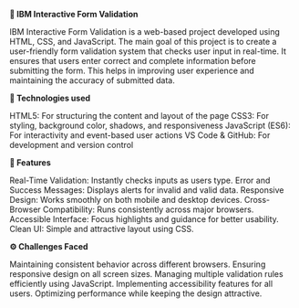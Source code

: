 **🧾 IBM Interactive Form Validation**

IBM Interactive Form Validation is a web-based project developed using HTML, CSS, and JavaScript.
The main goal of this project is to create a user-friendly form validation system that checks user input in real-time.
It ensures that users enter correct and complete information before submitting the form.
This helps in improving user experience and maintaining the accuracy of submitted data.

**🧩 Technologies used**

HTML5: For structuring the content and layout of the page
CSS3: For styling, background color, shadows, and responsiveness
JavaScript (ES6): For interactivity and event-based user actions
VS Code & GitHub: For development and version control

**🚀 Features**

Real-Time Validation: Instantly checks inputs as users type.
Error and Success Messages: Displays alerts for invalid and valid data.
Responsive Design: Works smoothly on both mobile and desktop devices.
Cross-Browser Compatibility: Runs consistently across major browsers.
Accessible Interface: Focus highlights and guidance for better usability.
Clean UI: Simple and attractive layout using CSS.

**⚙️ Challenges Faced**

Maintaining consistent behavior across different browsers.
Ensuring responsive design on all screen sizes.
Managing multiple validation rules efficiently using JavaScript.
Implementing accessibility features for all users.
Optimizing performance while keeping the design attractive.
